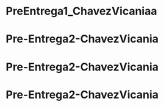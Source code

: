 # PreEntrega1_ChavezVicaniaa
# Pre-Entrega2-ChavezVicania
# Pre-Entrega2-ChavezVicania
# Pre-Entrega2-ChavezVicania
